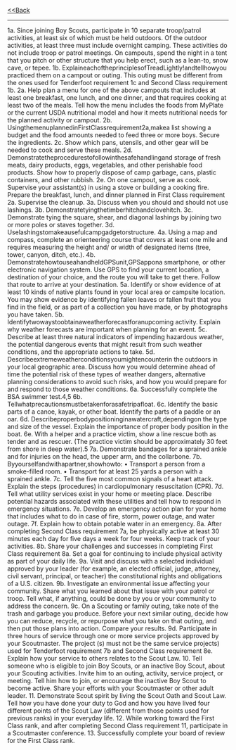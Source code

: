 <a href="LINK"><<Back</a>

  <hr>
  
1a. Since joining Boy Scouts, participate in 10 separate troop/patrol activities, at least six of which must be held outdoors. Of the outdoor activities, at least three must include overnight camping. These activities do not include troop or patrol meetings. On campouts, spend the night in a tent that you pitch or other structure that you help erect, such as a lean-to, snow cave,
or tepee.
1b. ExplaineachoftheprinciplesofTreadLightly!andtellhowyou practiced them on a campout or outing. This outing must be different from the ones used for Tenderfoot requirement 1c and Second Class requirement 1b.
2a. Help plan a menu for one of the above campouts that includes at least one breakfast, one lunch, and one dinner, and that requires cooking at least two of the meals. Tell how the menu includes the foods from MyPlate or the current USDA nutritional model and how it meets nutritional needs for the planned activity or campout.
2b. UsingthemenuplannedinFirstClassrequirement2a,makea list showing a budget and the food amounts needed to feed three or more boys. Secure the ingredients.
2c. Show which pans, utensils, and other gear will be needed to cook and serve these meals.
2d. Demonstratetheprocedurestofollowinthesafehandlingand storage of fresh meats, dairy products, eggs, vegetables, and other perishable food products. Show how to properly dispose of camp garbage, cans, plastic containers, and other rubbish.
2e. On one campout, serve as cook. Supervise your assistant(s) in using a stove or building a cooking fire. Prepare the breakfast, lunch, and dinner planned in First Class requirement 2a. Supervise the cleanup.
3a. Discuss when you should and should not use lashings.
3b. Demonstratetyingthetimberhitchandclovehitch.
3c. Demonstrate tying the square, shear, and diagonal lashings by joining two or more poles or staves together.
3d. Uselashingstomakeausefulcampgadgetorstructure.
4a. Using a map and compass, complete an orienteering course that covers at least one mile and requires measuring the height and/ or width of designated items (tree, tower, canyon, ditch, etc.).
4b. DemonstratehowtouseahandheldGPSunit,GPSappona smartphone, or other electronic navigation system. Use GPS to find your current location, a destination of your choice, and the route you will take to get there. Follow that route to arrive at your destination.
5a. Identify or show evidence of at least 10 kinds of native plants found in your local area or campsite location. You may show evidence by identifying fallen leaves or fallen fruit that you find in the field, or as part of a collection you have made, or by photographs you have taken.
5b. Identifytwowaystoobtainaweatherforecastforanupcoming activity. Explain why weather forecasts are important when planning for an event.
5c. Describe at least three natural indicators of impending hazardous weather, the potential dangerous events that might result from such weather conditions, and the appropriate actions to take.
5d. Describeextremeweatherconditionsyoumightencounterin the outdoors in your local geographic area. Discuss how you would determine ahead of time the potential risk of these types of weather dangers, alternative planning considerations to avoid such risks, and how you would prepare for and respond to those weather conditions.
6a. Successfully complete the BSA swimmer test.4,5
6b. Tellwhatprecautionsmustbetakenforasafetripafloat.
6c. Identify the basic parts of a canoe, kayak, or other boat. Identify the parts of a paddle or an oar.
6d. Describeproperbodypositioninginawatercraft,dependingon the type and size of the vessel. Explain the importance of proper body position in the boat.
6e. With a helper and a practice victim, show a line rescue both as tender and as rescuer. (The practice victim should be approximately 30 feet from shore in deep water).5
7a. Demonstrate bandages for a sprained ankle and for injuries on the head, the upper arm, and the collarbone.
7b. Byyourselfandwithapartner,showhowto:
• Transport a person from a smoke-filled room.
• Transport for at least 25 yards a person with a sprained ankle.
7c. Tell the five most common signals of a heart attack. Explain the steps (procedures) in cardiopulmonary resuscitation (CPR).
7d. Tell what utility services exist in your home or meeting place. Describe potential hazards associated with these utilities and tell how to respond in emergency situations.
7e. Develop an emergency action plan for your home that includes what to do in case of fire, storm, power outage, and water outage.
7f. Explain how to obtain potable water in an emergency.
8a. After completing Second Class requirement 7a, be physically active at least 30 minutes each day for five days a week for four weeks. Keep track of your activities.
8b. Share your challenges and successes in completing First Class requirement 8a. Set a goal for continuing to include physical activity as part of your daily life.
9a. Visit and discuss with a selected individual approved by your leader (for example, an elected official, judge, attorney, civil servant, principal, or teacher) the constitutional rights and obligations of a U.S. citizen.
9b. Investigate an environmental issue affecting your community.
Share what you learned about that issue with your patrol or troop. Tell what, if anything, could be done by you or your community to address the concern.
9c. On a Scouting or family outing, take note of the trash and garbage you produce. Before your next similar outing, decide how you can reduce, recycle, or repurpose what you take on that outing, and then put those plans into action. Compare your results.
9d. Participate in three hours of service through one or more service projects approved by your Scoutmaster. The project (s) must not be the same service projects) used for Tenderfoot requirement 7b and Second Class requirement 8e. Explain how your service to others relates to the Scout Law.
10. Tell someone who is eligible to join Boy Scouts, or an inactive Boy Scout, about your Scouting activities. Invite him to an outing, activity, service project, or meeting. Tell him how to join, or encourage the inactive Boy Scout to become active.
Share your efforts with your Scoutmaster or other adult leader.
11. Demonstrate Scout spirit by living the Scout Oath and Scout Law. Tell how you have done your duty to God and how you have lived four different points of the Scout Law (different from those points used for previous ranks) in your everyday life.
12. While working toward the First Class rank, and after completing Second Class requirement 11, participate in a Scoutmaster conference.
13. Successfully complete your board of review for the First Class rank.
